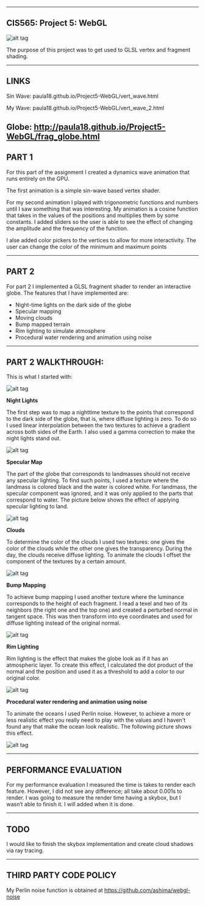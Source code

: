﻿-------------------------------------------------------------------------------
CIS565: Project 5: WebGL
-------------------------------------------------------------------------------

![alt tag](https://github.com/paula18/Project5-WebGL/blob/master/all.PNG)


The purpose of this project was to get used to GLSL vertex and fragment shading.

-------------------------------------------------------------------------------
LINKS
-------------------------------------------------------------------------------

Sin Wave: paula18.github.io/Project5-WebGL/vert_wave.html

My Wave: paula18.github.io/Project5-WebGL/vert_wave_2.html

Globe: http://paula18.github.io/Project5-WebGL/frag_globe.html
-------------------------------------------------------------------------------
PART 1 
-------------------------------------------------------------------------------

For this part of the assignment I created a dynamics wave animation that runs 
entirely on the GPU. 

The first animation is a simple sin-wave based vertex shader.

For my second animation I played with trigonometric functions and numbers
until I saw something that was interesting. My animation is a cosine function that 
takes in the values of the positions and multiplies them by some constants. 
I added sliders so the user is able to see the effect of changing the amplitude and the frequency of the function. 

I alse added color pickers to the vertices to allow for more interactivity. The user 
can change the color of the minimum and maximum points

-------------------------------------------------------------------------------
PART 2 
-------------------------------------------------------------------------------
For part 2 I implemented a GLSL fragment shader to render an interactive globe. The features 
that I have implemented are: 

* Night-time lights on the dark side of the globe
* Specular mapping
* Moving clouds
* Bump mapped terrain
* Rim lighting to simulate atmosphere
* Procedural water rendering and animation using noise 

-------------------------------------------------------------------------------
PART 2 WALKTHROUGH:
-------------------------------------------------------------------------------
This is what I started with: 

![alt tag](https://github.com/paula18/Project5-WebGL/blob/master/first.PNG)


**Night Lights**

The first step was to map a nighttime texture to the points that correspond to the 
dark side of the globe, that is, where diffuse lighting is zero. 
To do so I used linear interpolation between the two textures to achieve a gradient 
across both sides of the Earth. I also used a gamma correction to make the night lights stand out.

![alt tag](https://github.com/paula18/Project5-WebGL/blob/master/second.PNG)


**Specular Map** 

The part of the globe that corresponds to landmasses should not receive any specular lighting.
To find such points, I used a texture where the landmass is colored black and the water is colored white.
For landmass, the specular component was ignored, and it was only applied to the parts that correspond to water. 
The picture below shows the effect of applying specular lighting to land. 

![alt tag](https://github.com/paula18/Project5-WebGL/blob/master/spec.PNG)

**Clouds**

To determine the color of the clouds I used two textures: one gives the color of the clouds
 while the other one gives the transparency. During the day, the clouds receive diffuse lighting. 
To animate the clouds I  offset the component of the textures by a certain amount. 

![alt tag](https://github.com/paula18/Project5-WebGL/blob/master/fifth.PNG)

**Bump Mapping**

To achieve bump mapping I used another texture where the luminance corresponds to the 
height of each fragment. I read a texel and two of its neighbors (the right one and the top one) 
and created a perturbed normal in tangent space. This was then transform into eye coordinates and 
used for diffuse lighting instead of the original normal. 

![alt tag](https://github.com/paula18/Project5-WebGL/blob/master/fifth.PNG)

**Rim Lighting**

Rim lighting is the effect that makes the globe look as if it has an atmospheric layer.
To create this effect, I calculated the dot product of the normal and the position and used it as a 
threshold to add a color to our original color. 

![alt tag](https://github.com/paula18/Project5-WebGL/blob/master/seven.PNG)

**Procedural water rendering and animation using noise**

To animate the oceans I used Perlin noise. However, to achieve a more or less realistic effect 
you really need to play with the values and I haven't found any that make the ocean look realistic.
The following picture shows this effect. 

![alt tag](https://github.com/paula18/Project5-WebGL/blob/master/water.PNG)

-------------------------------------------------------------------------------
PERFORMANCE EVALUATION
-------------------------------------------------------------------------------
For my performance evaluation I measured the time is takes to render each feature. 
However, I did not see any difference; all take about 0.001s to render. I was going to measure the render
time having a skybox, but I wasn’t able to finish it. I will added when it is done.

-------------------------------------------------------------------------------
TODO
-------------------------------------------------------------------------------
I would like to finish the skybox implementation and create cloud shadows via ray tracing. 

-------------------------------------------------------------------------------
THIRD PARTY CODE POLICY
-------------------------------------------------------------------------------
My Perlin noise function is obtained at https://github.com/ashima/webgl-noise
 

